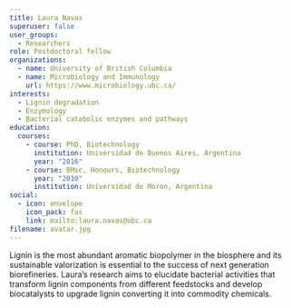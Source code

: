 ```yaml
---
title: Laura Navas
superuser: false
user_groups:
  - Researchers
role: Postdoctoral fellow
organizations:
  - name: University of British Columbia
  - name: Microbiology and Immunology
    url: https://www.microbiology.ubc.ca/
interests:
  - Lignin degradation
  - Enzymology
  - Bacterial catabolic enzymes and pathways
education:
  courses:
    - course: PhD, Biotechnology
      institution: Universidad de Buenos Aires, Argentina
      year: "2016"
    - course: BMsc, Honours, Biotechnology
      year: "2010"
      institution: Universidad de Moron, Argentina
social:
  - icon: envelope
    icon_pack: fas
    link: mailto:laura.navas@ubc.ca
filename: avatar.jpg
---
```

Lignin is the most abundant aromatic biopolymer in the biosphere and its sustainable valorization is essential to the success of next generation biorefineries. Laura’s research aims to elucidate bacterial activities that transform lignin components from different feedstocks and develop biocatalysts to upgrade lignin converting it into commodity chemicals.